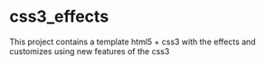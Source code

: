 # css3_effects
This project contains a template html5 + css3 with the effects and customizes using new features of the css3
